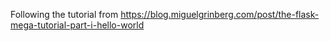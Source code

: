 Following the tutorial from https://blog.miguelgrinberg.com/post/the-flask-mega-tutorial-part-i-hello-world
